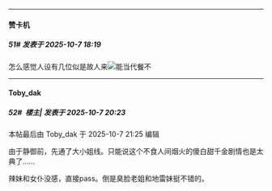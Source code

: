 ﻿
*****

####  赞卡机  
##### 51#       发表于 2025-10-7 18:19

怎么感觉人设有几位似是故人来<img src="https://static.stage1st.com/image/smiley/face2017/033.png" referrerpolicy="no-referrer">能当代餐不


*****

####  Toby_dak  
##### 52#         楼主| 发表于 2025-10-7 20:23

 本帖最后由 Toby_dak 于 2025-10-7 21:25 编辑 

由于静御前，先通了大小姐线。只能说这个不食人间烟火的傻白甜千金剧情也是太典了……

辣妹和女仆没感，直接pass。倒是臭脸老姐和地雷妹挺不错的。

